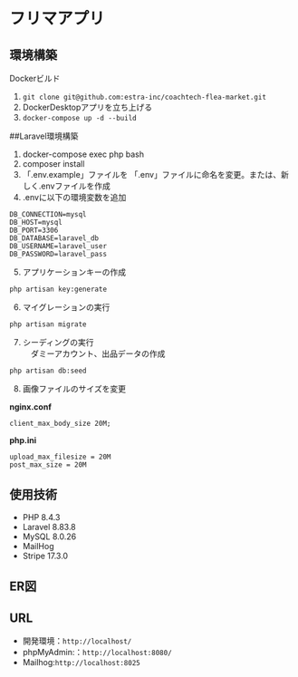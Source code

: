 # フリマアプリ

## 環境構築
Dockerビルド
1. `git clone git@github.com:estra-inc/coachtech-flea-market.git`  
2. DockerDesktopアプリを立ち上げる  
3. `docker-compose up -d --build`  


##Laravel環境構築

1. docker-compose exec php bash  
2. composer install   
3. 「.env.example」ファイルを 「.env」ファイルに命名を変更。または、新しく.envファイルを作成  
4. .envに以下の環境変数を追加  

```env
DB_CONNECTION=mysql  
DB_HOST=mysql  
DB_PORT=3306  
DB_DATABASE=laravel_db  
DB_USERNAME=laravel_user  
DB_PASSWORD=laravel_pass
``` 

5. アプリケーションキーの作成

```
php artisan key:generate
```

6. マイグレーションの実行

```
php artisan migrate
```

7. シーディングの実行  
　ダミーアカウント、出品データの作成

```
php artisan db:seed
```

8. 画像ファイルのサイズを変更

**nginx.conf**  
```
client_max_body_size 20M;
```

**php.ini**  
```
upload_max_filesize = 20M
post_max_size = 20M
```


## 使用技術
- PHP 8.4.3
- Laravel 8.83.8
- MySQL 8.0.26
- MailHog
- Stripe 17.3.0

## ER図



## URL
- 開発環境：`http://localhost/`
- phpMyAdmin:：`http://localhost:8080/`
- Mailhog:`http://localhost:8025`